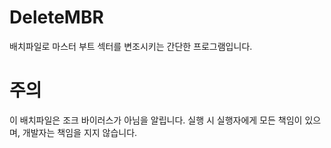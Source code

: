 # DeleteMBR
배치파일로 마스터 부트 섹터를 변조시키는 간단한 프로그램입니다.

# 주의
이 배치파일은 조크 바이러스가 아님을 알립니다. 실행 시 실행자에게 모든 책임이 있으며, 개발자는 책임을 지지 않습니다.
